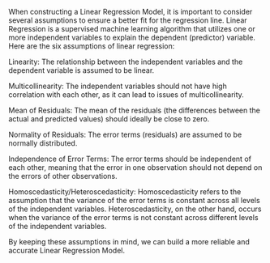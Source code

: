 
When constructing a Linear Regression Model, it is important to consider several assumptions to ensure a better fit for the regression line. Linear Regression is a supervised machine learning algorithm that utilizes one or more independent variables to explain the dependent (predictor) variable. Here are the six assumptions of linear regression:

Linearity: The relationship between the independent variables and the dependent variable is assumed to be linear.

Multicollinearity: The independent variables should not have high correlation with each other, as it can lead to issues of multicollinearity.

Mean of Residuals: The mean of the residuals (the differences between the actual and predicted values) should ideally be close to zero.

Normality of Residuals: The error terms (residuals) are assumed to be normally distributed.

Independence of Error Terms: The error terms should be independent of each other, meaning that the error in one observation should not depend on the errors of other observations.

Homoscedasticity/Heteroscedasticity: Homoscedasticity refers to the assumption that the variance of the error terms is constant across all levels of the independent variables. Heteroscedasticity, on the other hand, occurs when the variance of the error terms is not constant across different levels of the independent variables.

By keeping these assumptions in mind, we can build a more reliable and accurate Linear Regression Model.
